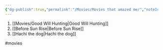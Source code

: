 ```yaml
---
{"dg-publish":true,"permalink":"/Movies/Movies that amazed me/","noteIcon":"2","created":"2023-05-16T20:04:21.000+04:00","updated":"2023-12-08T11:38:28.000+04:00"}
---
```



1. [[Movies/Good Will Hunting\|Good Will Hunting]]
2. [[Before Sun Rise\|Before Sun Rise]]
3. [[Hachi the dog\|Hachi the dog]]

#movies 